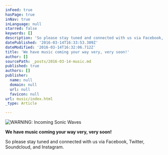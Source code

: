 ```yaml
---
inFeed: true
hasPage: true
inNav: true
inLanguage: null
starred: false
keywords: []
description: 'So please stay tuned and connected with us via Facebook, Twitter, Soundcloud, and Instagram.'
datePublished: '2016-03-14T16:33:53.309Z'
dateModified: '2016-03-14T16:32:06.712Z'
title: 'We have music coming your way very, very soon!'
author: []
sourcePath: _posts/2016-03-14-music.md
published: true
authors: []
publisher:
  name: null
  domain: null
  url: null
  favicon: null
url: music/index.html
_type: Article

---
```

![WARNING: Incoming Sonic Waves](https://s3-us-west-2.amazonaws.com/the-grid-img/p/2fd0a70401a52554c4e2bfde30b8e9c07c9af4bf.jpg)

**We have music coming your way very, very soon!**

So please stay tuned and connected with us via Facebook, Twitter, Soundcloud, and Instagram.